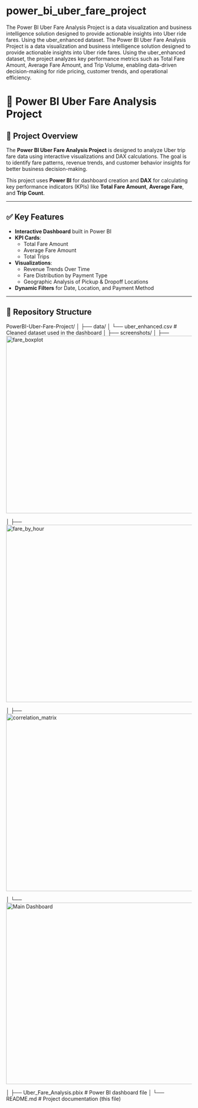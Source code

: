 # power_bi_uber_fare_project
The Power BI Uber Fare Analysis Project is a data visualization and business intelligence solution designed to provide actionable insights into Uber ride fares. Using the uber_enhanced dataset.
The Power BI Uber Fare Analysis Project is a data visualization and business intelligence solution designed to provide actionable insights into Uber ride fares. Using the uber_enhanced dataset, the project analyzes key performance metrics such as Total Fare Amount, Average Fare Amount, and Trip Volume, enabling data-driven decision-making for ride pricing, customer trends, and operational efficiency.
# 🚖 Power BI Uber Fare Analysis Project

## 📌 Project Overview
The **Power BI Uber Fare Analysis Project** is designed to analyze Uber trip fare data using interactive visualizations and DAX calculations. The goal is to identify fare patterns, revenue trends, and customer behavior insights for better business decision-making.

This project uses **Power BI** for dashboard creation and **DAX** for calculating key performance indicators (KPIs) like **Total Fare Amount**, **Average Fare**, and **Trip Count**.

---

## ✅ Key Features
- **Interactive Dashboard** built in Power BI
- **KPI Cards**:
  - Total Fare Amount
  - Average Fare Amount
  - Total Trips
- **Visualizations**:
  - Revenue Trends Over Time
  - Fare Distribution by Payment Type
  - Geographic Analysis of Pickup & Dropoff Locations
- **Dynamic Filters** for Date, Location, and Payment Method

---

## 📂 Repository Structure
PowerBI-Uber-Fare-Project/
│
├── data/
│ └── uber_enhanced.csv # Cleaned dataset used in the dashboard
│
├── screenshots/
│ ├── <img width="640" height="480" alt="fare_boxplot" src="https://github.com/user-attachments/assets/fd5768a1-4fc0-46f3-933f-1d75bc24f30e" />

│ ├── <img width="640" height="480" alt="fare_by_hour" src="https://github.com/user-attachments/assets/1bc1da9d-2a2f-4d03-96df-4d9667aa3b05" />

│ ├── <img width="640" height="480" alt="correlation_matrix" src="https://github.com/user-attachments/assets/49808c4a-e2d0-40e3-b508-3071911b28c0" />

│ └── <img width="881" height="491" alt="Main Dashboard" src="https://github.com/user-attachments/assets/e0bfaaf2-e086-4088-8ad3-3a5b762f5549" />

│
├── Uber_Fare_Analysis.pbix # Power BI dashboard file
│
└── README.md # Project documentation (this file)
